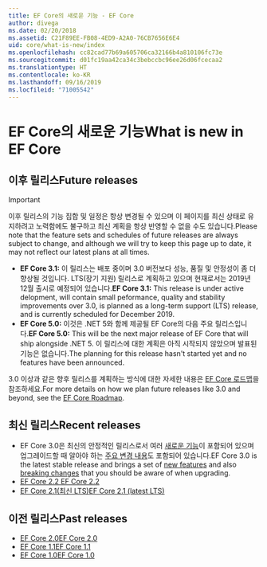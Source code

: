 ```yaml
---
title: EF Core의 새로운 기능 - EF Core
author: divega
ms.date: 02/20/2018
ms.assetid: C21F89EE-FB08-4ED9-A2A0-76CB7656E6E4
uid: core/what-is-new/index
ms.openlocfilehash: cc82cad77b69a605706ca32166b4a810106fc73e
ms.sourcegitcommit: d01fc19aa42ca34c3bebccbc96ee26d06fcecaa2
ms.translationtype: HT
ms.contentlocale: ko-KR
ms.lasthandoff: 09/16/2019
ms.locfileid: "71005542"
---
```

# <a name="what-is-new-in-ef-core"></a><span data-ttu-id="c0ddc-102">EF Core의 새로운 기능</span><span class="sxs-lookup"><span data-stu-id="c0ddc-102">What is new in EF Core</span></span>

## <a name="future-releases"></a><span data-ttu-id="c0ddc-103">이후 릴리스</span><span class="sxs-lookup"><span data-stu-id="c0ddc-103">Future releases</span></span>
> [!IMPORTANT]
> <span data-ttu-id="c0ddc-104">이후 릴리스의 기능 집합 및 일정은 항상 변경될 수 있으며 이 페이지를 최신 상태로 유지하려고 노력함에도 불구하고 최신 계획을 항상 반영할 수 없을 수도 있습니다.</span><span class="sxs-lookup"><span data-stu-id="c0ddc-104">Please note that the feature sets and schedules of future releases are always subject to change, and although we will try to keep this page up to date, it may not reflect our latest plans at all times.</span></span>

- <span data-ttu-id="c0ddc-105">**EF Core 3.1:** 이 릴리스는 배포 중이며 3.0 버전보다 성능, 품질 및 안정성이 좀 더 향상될 것입니다. LTS(장기 지원) 릴리스로 계획하고 있으며 현재로서는 2019년 12월 출시로 예정되어 있습니다.</span><span class="sxs-lookup"><span data-stu-id="c0ddc-105">**EF Core 3.1:** This release is under active delopment, will contain small peformance, quality and stability improvements over 3.0, is planned as a long-term support (LTS) release, and is currently scheduled for December 2019.</span></span>
- <span data-ttu-id="c0ddc-106">**EF Core 5.0:** 이것은 .NET 5와 함께 제공될 EF Core의 다음 주요 릴리스입니다.</span><span class="sxs-lookup"><span data-stu-id="c0ddc-106">**EF Core 5.0:** This will be the next major release of EF Core that will ship alongside .NET 5.</span></span> <span data-ttu-id="c0ddc-107">이 릴리스에 대한 계획은 아직 시작되지 않았으며 발표된 기능은 없습니다.</span><span class="sxs-lookup"><span data-stu-id="c0ddc-107">The planning for this release hasn't started yet and no features have been announced.</span></span>  

<span data-ttu-id="c0ddc-108">3\.0 이상과 같은 향후 릴리스를 계획하는 방식에 대한 자세한 내용은 [EF Core 로드맵](xref:core/what-is-new/roadmap)을 참조하세요.</span><span class="sxs-lookup"><span data-stu-id="c0ddc-108">For more details on how we plan future releases like 3.0 and beyond, see the [EF Core Roadmap](xref:core/what-is-new/roadmap).</span></span>

## <a name="recent-releases"></a><span data-ttu-id="c0ddc-109">최신 릴리스</span><span class="sxs-lookup"><span data-stu-id="c0ddc-109">Recent releases</span></span>

- <span data-ttu-id="c0ddc-110">EF Core 3.0은 최신의 안정적인 릴리스로서 여러 [새로운 기능](xref:core/what-is-new/ef-core-3.0/features)이 포함되어 있으며 업그레이드할 때 알아야 하는 [주요 변경 내용](xref:core/what-is-new/ef-core-3.0/breaking-changes)도 포함되어 있습니다.</span><span class="sxs-lookup"><span data-stu-id="c0ddc-110">EF Core 3.0 is the latest stable release and brings a set of [new features](xref:core/what-is-new/ef-core-3.0/features) and also [breaking changes](xref:core/what-is-new/ef-core-3.0/breaking-changes) that you should be aware of when upgrading.</span></span>
- [<span data-ttu-id="c0ddc-111">EF Core 2.2 </span><span class="sxs-lookup"><span data-stu-id="c0ddc-111">EF Core 2.2 </span></span>](xref:core/what-is-new/ef-core-2.2)
- [<span data-ttu-id="c0ddc-112">EF Core 2.1(최신 LTS)</span><span class="sxs-lookup"><span data-stu-id="c0ddc-112">EF Core 2.1 (latest LTS)</span></span>](xref:core/what-is-new/ef-core-2.1)

## <a name="past-releases"></a><span data-ttu-id="c0ddc-113">이전 릴리스</span><span class="sxs-lookup"><span data-stu-id="c0ddc-113">Past releases</span></span>

- [<span data-ttu-id="c0ddc-114">EF Core 2.0</span><span class="sxs-lookup"><span data-stu-id="c0ddc-114">EF Core 2.0</span></span>](xref:core/what-is-new/ef-core-2.0)
- [<span data-ttu-id="c0ddc-115">EF Core 1.1</span><span class="sxs-lookup"><span data-stu-id="c0ddc-115">EF Core 1.1</span></span>](xref:core/what-is-new/ef-core-1.1)
- [<span data-ttu-id="c0ddc-116">EF Core 1.0</span><span class="sxs-lookup"><span data-stu-id="c0ddc-116">EF Core 1.0</span></span>](xref:core/what-is-new/ef-core-1.0)
